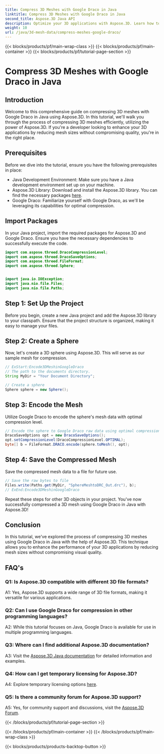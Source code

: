 ```yaml
---
title: Compress 3D Meshes with Google Draco in Java
linktitle: Compress 3D Meshes with Google Draco in Java
second_title: Aspose.3D Java API
description: Optimize your 3D applications with Aspose.3D. Learn how to compress meshes using Google Draco in Java. Follow our step-by-step guide for efficient 3D development.
weight: 10
url: /java/3d-mesh-data/compress-meshes-google-draco/
---
```


{{< blocks/products/pf/main-wrap-class >}}
{{< blocks/products/pf/main-container >}}
{{< blocks/products/pf/tutorial-page-section >}}

# Compress 3D Meshes with Google Draco in Java

## Introduction

Welcome to this comprehensive guide on compressing 3D meshes with Google Draco in Java using Aspose.3D. In this tutorial, we'll walk you through the process of compressing 3D meshes efficiently, utilizing the power of Aspose.3D. If you're a developer looking to enhance your 3D applications by reducing mesh sizes without compromising quality, you're in the right place.

## Prerequisites

Before we dive into the tutorial, ensure you have the following prerequisites in place:

- Java Development Environment: Make sure you have a Java development environment set up on your machine.
- Aspose.3D Library: Download and install the Aspose.3D library. You can find the necessary packages [here](https://releases.aspose.com/3d/java/).
- Google Draco: Familiarize yourself with Google Draco, as we'll be leveraging its capabilities for optimal compression.

## Import Packages

In your Java project, import the required packages for Aspose.3D and Google Draco. Ensure you have the necessary dependencies to successfully execute the code.

```java
import com.aspose.threed.DracoCompressionLevel;
import com.aspose.threed.DracoSaveOptions;
import com.aspose.threed.FileFormat;
import com.aspose.threed.Sphere;


import java.io.IOException;
import java.nio.file.Files;
import java.nio.file.Paths;
```

## Step 1: Set Up the Project

Before you begin, create a new Java project and add the Aspose.3D library to your classpath. Ensure that the project structure is organized, making it easy to manage your files.

## Step 2: Create a Sphere

Now, let's create a 3D sphere using Aspose.3D. This will serve as our sample mesh for compression.

```java
// ExStart:Encode3DMeshinGoogleDraco
// The path to the documents directory.
String MyDir = "Your Document Directory";

// Create a sphere
Sphere sphere = new Sphere();
```

## Step 3: Encode the Mesh

Utilize Google Draco to encode the sphere's mesh data with optimal compression level.

```java
// Encode the sphere to Google Draco raw data using optimal compression level.
DracoSaveOptions opt = new DracoSaveOptions();
opt.setCompressionLevel(DracoCompressionLevel.OPTIMAL);
byte[] b = FileFormat.DRACO.encode(sphere.toMesh(), opt);
```

## Step 4: Save the Compressed Mesh

Save the compressed mesh data to a file for future use.

```java
// Save the raw bytes to file
Files.write(Paths.get(MyDir, "SphereMeshtoDRC_Out.drc"), b);
// ExEnd:Encode3DMeshinGoogleDraco
```

Repeat these steps for other 3D objects in your project. You've now successfully compressed a 3D mesh using Google Draco in Java with Aspose.3D!

## Conclusion

In this tutorial, we've explored the process of compressing 3D meshes using Google Draco in Java with the help of Aspose.3D. This technique allows you to enhance the performance of your 3D applications by reducing mesh sizes without compromising visual quality.

## FAQ's

### Q1: Is Aspose.3D compatible with different 3D file formats?

A1: Yes, Aspose.3D supports a wide range of 3D file formats, making it versatile for various applications.

### Q2: Can I use Google Draco for compression in other programming languages?

A2: While this tutorial focuses on Java, Google Draco is available for use in multiple programming languages.

### Q3: Where can I find additional Aspose.3D documentation?

A3: Visit the [Aspose.3D Java documentation](https://reference.aspose.com/3d/java/) for detailed information and examples.

### Q4: How can I get temporary licensing for Aspose.3D?

A4: Explore temporary licensing options [here](https://purchase.aspose.com/temporary-license/).

### Q5: Is there a community forum for Aspose.3D support?

A5: Yes, for community support and discussions, visit the [Aspose.3D Forum](https://forum.aspose.com/c/3d/18).

{{< /blocks/products/pf/tutorial-page-section >}}

{{< /blocks/products/pf/main-container >}}
{{< /blocks/products/pf/main-wrap-class >}}

{{< blocks/products/products-backtop-button >}}
